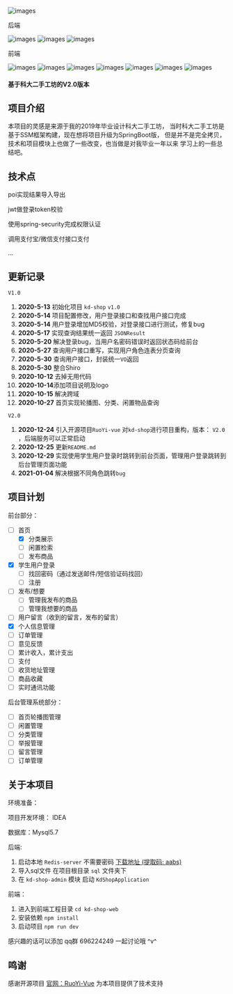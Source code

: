 ![images](https://gitee.com/lvr1997/PicGioRepository/raw/master/img/kdmall-logo.png)

后端

![images](https://img.shields.io/badge/SpringBoot-2.2.12.RELEASE-brightgreen) 
![images](https://img.shields.io/badge/Mybatis-3.3-yellowgreen)
![images](https://img.shields.io/badge/jwt-0.9.1-yellow)

前端

![images](https://img.shields.io/badge/Vue-2.6-green)
![images](https://img.shields.io/badge/vue--router-3.4.9-yellow)
![images](https://img.shields.io/badge/vuex-3.6.0-orange)
![images](https://img.shields.io/badge/ElementUI-2.14.1-blue)
![images](https://img.shields.io/badge/axios-0.21.0-green)
![images](https://img.shields.io/badge/echarts-4.9.0-blue)
![images](https://img.shields.io/badge/sass-0.9.1-gray)

#### 基于科大二手工坊的V2.0版本

## 项目介绍
本项目的灵感是来源于我的2019年毕业设计科大二手工坊，
当时科大二手工坊是基于SSM框架构建，现在想将项目升级为SpringBoot版，
但是并不是完全拷贝，技术和项目模块上也做了一些改变，也当做是对我毕业一年以来
学习上的一些总结吧。

## 技术点

poi实现结果导入导出
 
jwt做登录token校验
 
使用spring-security完成权限认证

调用支付宝/微信支付接口支付

...

## 更新记录

`V1.0`

1. **2020-5-13** 初始化项目 `kd-shop` `v1.0`
2. **2020-5-14** 项目配置修改，用户登录接口和查找用户接口完成
3. **2020-5-14** 用户登录增加MD5校验，对登录接口进行测试，修复bug
4. **2020-5-17** 实现查询结果统一返回 `JSONResult`
5. **2020-5-20** 解决登录bug，当用户名密码错误时返回状态码给前台
6. **2020-5-27** 查询用户接口重写，实现用户角色连表分页查询
7. **2020-5-30** 查询用户接口，封装统一`VO`返回
8. **2020-5-30** 整合Shiro
9. **2020-10-12** 去掉无用代码
10. **2020-10-14**添加项目说明及logo
11. **2020-10-15** 解决跨域
12. **2020-10-27** 首页实现轮播图、分类、闲置物品查询

`V2.0`

1. **2020-12-24** 引入开源项目`RuoYi-vue` 对`kd-shop`进行项目重构，版本： `V2.0` ，后端服务可以正常启动
2. **2020-12-25** 更新`README.md`
3. **2020-12-29** 实现使用学生用户登录时跳转到前台页面，管理用户登录跳转到后台管理页面功能
4. **2021-01-04** 解决根据不同角色跳转`bug`

## 项目计划

前台部分：
- [ ] 首页
    - [x] 分类展示
    - [ ] 闲置检索
    - [ ] 发布商品
- [x] 学生用户登录
    - [ ] 找回密码（通过发送邮件/短信验证码找回）
    - [ ] 注册
- [ ] 发布/想要
    - [ ] 管理我发布的商品
    - [ ] 管理我想要的商品    
- [ ] 用户留言（收到的留言，发布的留言）
- [x] 个人信息管理
- [ ] 订单管理
- [ ] 意见反馈
- [ ] 累计收入，累计支出
- [ ] 支付
- [ ] 收货地址管理
- [ ] 商品收藏
- [ ] 实时通讯功能

后台管理系统部分：

- [ ] 首页轮播图管理
- [ ] 闲置管理
- [ ] 分类管理
- [ ] 举报管理
- [ ] 留言管理
- [ ] 订单管理

## 关于本项目

环境准备：

项目开发环境： IDEA

数据库：Mysql5.7

后端:

1. 启动本地 `Redis-server` 不需要密码 [下载地址 (提取码: aabs)](https://pan.baidu.com/s/1u4LOwn-SIjgY8bvA3_o__g)
2. 导入sql文件 在项目根目录 `sql` 文件夹下
3. 在 `kd-shop-admin` 模块 启动 `KdShopApplication`

前端：

1. 进入到前端工程目录 `cd kd-shop-web`
2. 安装依赖 `npm install`
3. 启动项目 `npm run dev`

感兴趣的话可以添加 qq群 696224249 一起讨论哦 ^v^

## 鸣谢

感谢开源项目 [官网：RuoYi-Vue](http://www.ruoyi.vip) 为本项目提供了技术支持

